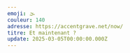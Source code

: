 ```yaml
---
emoji: 🌫
couleur: 140
adresse: https://accentgrave.net/now/
titre: Et maintenant ?
update: 2025-03-05T00:00:00.000Z
---
```

